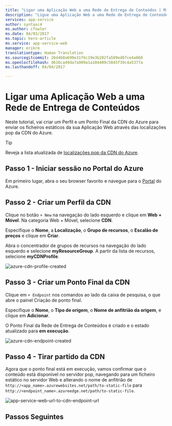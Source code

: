 ```yaml
---
title: "Ligar uma Aplicação Web a uma Rede de Entrega de Conteúdos | Microsoft Docs"
description: "Ligue uma Aplicação Web a uma Rede de Entrega de Conteúdos para entregar os seus ficheiros estáticos a partir de nós de extremidade."
services: app-service
author: syntaxc4
ms.author: cfowler
ms.date: 04/03/2017
ms.topic: hero-article
ms.service: app-service-web
manager: erikre
translationtype: Human Translation
ms.sourcegitcommit: 26d460a699e31f6c19e3b282fa589ed07ce4a068
ms.openlocfilehash: d616ca49da7a909a1a104409c5845f39c4a5377a
ms.lasthandoff: 04/04/2017

---
```

# <a name="connect-a-web-app-to-a-content-delivery-network"></a>Ligar uma Aplicação Web a uma Rede de Entrega de Conteúdos

Neste tutorial, vai criar um Perfil e um Ponto Final da CDN do Azure para enviar os ficheiros estáticos da sua Aplicação Web através das localizações pop da CDN do Azure.

> [!TIP]
> Reveja a lista atualizada de [localizações pop da CDN do Azure](https://docs.microsoft.com/en-us/azure/cdn/cdn-pop-locations).
>

## <a name="step-1---login-to-azure-portal"></a>Passo 1 - Iniciar sessão no Portal do Azure

Em primeiro lugar, abra o seu browser favorito e navegue para o [Portal](https://portal.azure.com) do Azure.

## <a name="step-2---create-a-cdn-profile"></a>Passo 2 - Criar um Perfil da CDN

Clique no botão `+ New` na navegação do lado esquerdo e clique em **Web + Móvel**. Na categoria Web + Móvel, selecione **CDN**.

Especifique o **Nome**, a **Localização**, o **Grupo de recursos**, o **Escalão de preços** e clique em **Criar**.

Abra o concentrador de grupos de recursos na navegação do lado esquerdo e selecione **myResourceGroup**. A partir da lista de recursos, selecione **myCDNProfile**.

![azure-cdn-profile-created](media/app-service-web-tutorial-content-delivery-network/azure-cdn-profile-created.png)

## <a name="step-3---create-a-cdn-endpoint"></a>Passo 3 - Criar um Ponto Final da CDN

Clique em `+ Endpoint` nos comandos ao lado da caixa de pesquisa, o que abre o painel Criação de ponto final.

Especifique o **Nome**, o **Tipo de origem**, o **Nome de anfitrião da origem**, e clique em **Adicionar**.

O Ponto Final da Rede de Entrega de Conteúdos é criado e o estado atualizado para **em execução**.

![azure-cdn-endpoint-created](media/app-service-web-tutorial-content-delivery-network/azure-cdn-endpoint-created.png)

## <a name="step-4---leveraging-cdn"></a>Passo 4 - Tirar partido da CDN

Agora que o ponto final está em execução, vamos confirmar que o conteúdo está disponível no servidor pop, navegando para um ficheiro estático no servidor Web e alterando o nome de anfitrião de `http://<app_name>.azurewebsites.net/path/to-static-file` para `http://<endpoint_name>.azureedge.net/path/to-static-file`.

![app-service-web-url-to-cdn-endpoint-url](media/app-service-web-tutorial-content-delivery-network/app-service-web-url-to-cdn-endpoint-url.png)

## <a name="next-steps"></a>Passos Seguintes


